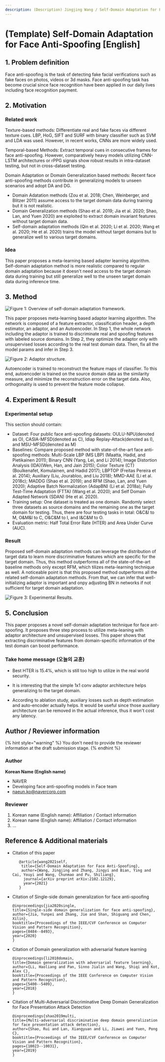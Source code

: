 ```yaml
---
description: (Description) Jingjing Wang / Self-Domain Adaptation for Face Anti-Spoofing / AAAI 2021
---
```


# \(Template\) Self-Domain Adaptation for Face Anti-Spoofing \[English]

##  1. Problem definition

Face anti-spoofing is the task of detecting fake facial verifications such as fake faces on photos, videos or 3d masks. Face anti-spoofing task has become crucial since face recognition have been applied in our daily lives including face recognition payment. 

## 2. Motivation

### Related work

Texture-based methods: Differentiate real and fake faces via different texture cues. LBP, HoG, SIFT and SURF with binary classifier such as SVM and LDA was used. However, in recent works, CNNs are more widely used. 

Temporal-based Methods: Extract temporal cues in consecutive frames for face anti-spoofing. However, comparatively heavy models utilizing CNN-LSTM architectures or rPPG signals show robust results in intra-dataset testing, but not in cross-dataset testing. 

Domain Adaptation or Domain Generalization based methods: Recent face anti-spoofing methods contribute in generalizing models to unseen scenarios and adopt DA and DG. 

- Domain Adatation methods (Zou et al. 2018; Chen, Weinberger, and Blitzer 2011) assume access to the target domain data during training but it is not realistic.
- Domain Generalization methods (Shao et al. 2019; Jia et al. 2020; Shao, Lan, and Yuen 2020) are exploited to extract domain invariant features without target domain data. 
- Self-domain adaptation methods (Qin et al. 2020; Li et al. 2020; Wang et al. 2020; He et al. 2020) trains the model without target domains but to generalize well to various target domains.   

### Idea

This paper proposes a meta-learning based adapter learning algorithm. Self-domain adaptation method is more realistic compared to regular domain adaptation because it doesn't need access to the target domain data during training but still generalize well to the unseen target domain data during inference time. 

## 3. Method

![Figure 1: Overview of self-domain adaptation framework.](.gitbook/assets/dafas/f3.png)   
   
   
This paper proposes meta-learning based adaptor learning algorithm. The network is composed of a feature extractor, classification header, a depth estimator, an adaptor, and an Autoencoder. In Step 1, the whole network including the adaptor is trained to discriminate real and spoofing features with labeled source domains. In Step 2, they optimize the adaptor only with unsupervised losses according to the real test domain data. Then, fix all the model params and infer in Step 3.

![Figure 2: Adaptor structure.](.gitbook/assets/dafas/f2.png) 

Autoencoder is trained to reconstruct the feature maps of classifier. To this end, autoencoder is trained on the source domain data as the similarity measure, and minimize the reconstruction error on the target data. Also, orthogonality is used to prevent the feature mode collapse.

## 4. Experiment & Result

### Experimental setup

This section should contain:

* Dataset: Four public face anti-spoofing datasets: OULU-NPU(denoted as O),  CASIA-MFSD(denoted as C), Idiap Replay-Attack(denoted as I), and MSU-MFSD(denoted as M)
* Baselines: Compare proposed method with state-of-the-art face anti-spoofing methods: Multi-Scale LBP (MS LBP) (Maatta, Hadid, and Pietikainen 2011); Binary CNN (Yang, Lei, and Li 2014); Image Distortion Analysis (IDA)(Wen, Han, and Jain 2015); Color Texture (CT) (Boulkenafet, Komulainen, and Hadid 2017); LBPTOP (Freitas Pereira et al. 2014); Auxiliary (Liu, Jourabloo, and Liu 2018); MMD-AAE (Li et al. 2018c); MADDG (Shao et al. 2019); and RFM (Shao, Lan, and Yuen 2020); Adaptive Batch Normalization (AdapBN) (Li et al. 2018a); Fully Test-Time Adaptation (FTTA) (Wang et al. 2020); and Self Domain Adapted Network (SDAN) (He et al. 2020). 
* Training setup: One dataset is treated as one domain. Randomly select three datasets as source domains and the remaining one as the target domain for testing. Thus, there are four testing tasks in total: O&C&I to M, O&M&I to C, O&C&M to I, and I&C&M to O.
* Evaluation metric: Half Total Error Rate (HTER) and Area Under Curve (AUC).

### Result

Proposed  self-domain adaptation methods can leverage the distribution of target data to learn more discriminative features which are specific for the target domain. Thus, this method outperforms all of the state-of-the-art baseline methods only except RFM, which tilizes meta-learning technique as well. A noticeable point is that this proposed method outperforms all the related self-domain adaptation methods. From that, we can infer that well-initializing adaptor is important and onpy adjusting BN in networks if not sufficient for target domain adaptation. 

![Figure 3: Experimental Results.](.gitbook/assets/dafas/f1.png) 

## 5. Conclusion

This paper proposes a novel self-domain adaptation technique for face ant-spoofing. It proposes three step process to utilize meta-leaning with adaptor architecture and unsupervised losses. This paper shows that extracting discriminative features from domain-specific information of the test domain can boost performance. 

### Take home message \(오늘의 교훈\)

- Best HTER is 15.4%, which is still too high to utilize in the real world security. 

- It is interesting that the simple 1x1 conv adaptor architecture helps generalizing to the target domain.

- According to ablation study, auxiliary losses such as depth estimation and auto-encoder actually helps. It would be useful since those auxiliary architecture can be removed in the actual inference, thus it won't cost any latency.

## Author / Reviewer information

{% hint style="warning" %}
You don't need to provide the reviewer information at the draft submission stage.
{% endhint %}

### Author

**Korean Name \(English name\)** 

* NAVER
* Developing face anti-spoofing models in Face team
* naeun.ko@navercorp.com

### Reviewer

1. Korean name \(English name\): Affiliation / Contact information
2. Korean name \(English name\): Affiliation / Contact information
3. ...

## Reference & Additional materials

* Citation of this paper

     ``` 
     	@article{wang2021self,
      	 title={Self-Domain Adaptation for Face Anti-Spoofing},
      	 author={Wang, Jingjing and Zhang, Jingyi and Bian, Ying and Cai, Youyi and Wang, Chunmao and Pu, Shiliang},
     	  journal={arXiv preprint arXiv:2102.12129},
     	  year={2021}
     	}
     ```

- Citation of Single-side domain generalization for face anti-spoofing

     ``` 
  @inproceedings{jia2020single,
    title={Single-side domain generalization for face anti-spoofing},
    author={Jia, Yunpei and Zhang, Jie and Shan, Shiguang and Chen, Xilin},
    booktitle={Proceedings of the IEEE/CVF Conference on Computer Vision and Pattern Recognition},
    pages={8484--8493},
    year={2020}
  }
     ```

- Citation of Domain generalization with adversarial feature learning

     ``` 
  @inproceedings{li2018domain,
    title={Domain generalization with adversarial feature learning},
    author={Li, Haoliang and Pan, Sinno Jialin and Wang, Shiqi and Kot, Alex C},
    booktitle={Proceedings of the IEEE Conference on Computer Vision and Pattern Recognition},
    pages={5400--5409},
    year={2018}
  }
     ```

- Citation of Multi-Adversarial Discriminative Deep Domain Generalization for Face Presentation Attack Detection

     ``` 
  @inproceedings{shao2019multi,
    title={Multi-adversarial discriminative deep domain generalization for face presentation attack detection},
    author={Shao, Rui and Lan, Xiangyuan and Li, Jiawei and Yuen, Pong C},
    booktitle={Proceedings of the IEEE/CVF Conference on Computer Vision and Pattern Recognition},
    pages={10023--10031},
    year={2019}
  }
     ```

